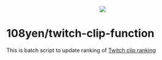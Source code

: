 <p align="center">
  <a href="https://codecov.io/gh/108yen/twitch-clip-function" >
    <img src="https://codecov.io/gh/108yen/twitch-clip-function/graph/badge.svg?token=UYDX2U08FC"/>
  </a>
</p>

# 108yen/twitch-clip-function

This is batch script to update ranking of [Twitch clip ranking](https://www.twitchclipsranking.com/)

